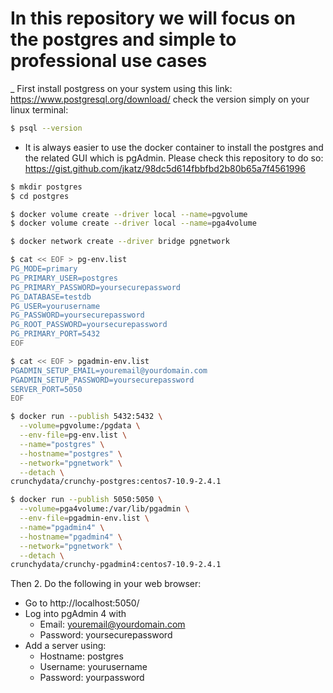 # In this repository we will focus on the postgres and simple to professional use cases

_ First install postgress on your system using this link: 
https://www.postgresql.org/download/
check the version simply on your linux terminal: 
```bash
$ psql --version
```
- It is always easier to use the docker container to install the postgres and the related GUI which is pgAdmin.
Please check this repository to do so: https://gist.github.com/jkatz/98dc5d614fbbfbd2b80b65a7f4561996
```bash
$ mkdir postgres
$ cd postgres

$ docker volume create --driver local --name=pgvolume
$ docker volume create --driver local --name=pga4volume

$ docker network create --driver bridge pgnetwork

$ cat << EOF > pg-env.list
PG_MODE=primary
PG_PRIMARY_USER=postgres
PG_PRIMARY_PASSWORD=yoursecurepassword
PG_DATABASE=testdb
PG_USER=yourusername
PG_PASSWORD=yoursecurepassword
PG_ROOT_PASSWORD=yoursecurepassword
PG_PRIMARY_PORT=5432
EOF

$ cat << EOF > pgadmin-env.list
PGADMIN_SETUP_EMAIL=youremail@yourdomain.com
PGADMIN_SETUP_PASSWORD=yoursecurepassword
SERVER_PORT=5050
EOF

$ docker run --publish 5432:5432 \
  --volume=pgvolume:/pgdata \
  --env-file=pg-env.list \
  --name="postgres" \
  --hostname="postgres" \
  --network="pgnetwork" \
  --detach \
crunchydata/crunchy-postgres:centos7-10.9-2.4.1

$ docker run --publish 5050:5050 \
  --volume=pga4volume:/var/lib/pgadmin \
  --env-file=pgadmin-env.list \
  --name="pgadmin4" \
  --hostname="pgadmin4" \
  --network="pgnetwork" \
  --detach \
crunchydata/crunchy-pgadmin4:centos7-10.9-2.4.1
```
Then 2.  Do the following in your web browser:
- Go to http://localhost:5050/
- Log into pgAdmin 4 with
    - Email: youremail@yourdomain.com
    - Password: yoursecurepassword
- Add a server using:
    - Hostname: postgres
    - Username: yourusername
    - Password: yourpassword